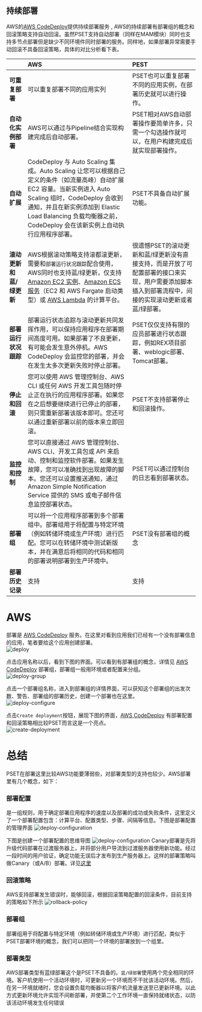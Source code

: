 
## 持续部署
AWS的[AWS CodeDeploy](aws-codedeploy.md)提供持续部署服务 , AWS的持续部署有部署组的概念和回滚策略支持自动回滚。虽然PSET支持自动部署（同样在MAM模块）同时也支持多节点部署但是缺少不同环境件同时部署的服务。同样地，如果部署异常需要手动回滚不具备回滚策略，具体的对比分析看下表。

| | AWS | PEST |
| :--- | :--- | :--- |
| **可重复部署** | 可以重复部署不同的应用实列 | PSET也可以重复部署不同的应用实例，在部署历史就可以进行操作。 |
| **自动化实例部署** | AWS可以通过与Pipeline结合实现构建完成后自动部署。 | PSET相对AWS自动部署操作要简单许多，只需一个勾选操作就可以，在用户构建完成后就实现部署操作。 |
| **自动扩展** | CodeDeploy 与 Auto Scaling 集成。Auto Scaling 让您可以根据自己定义的条件（如流量高峰）自动扩展 EC2 容量。当新实例进入 Auto Scaling 组时，CodeDeploy 会收到通知，并且在新实例添加到 Elastic Load Balancing 负载均衡器之前，CodeDeploy 会在该新实例上自动执行应用程序部署。 | PSET不具备自动扩展功能。 |
| **滚动更新和蓝/绿更新** | AWS根据滚动策略支持滚都滚更新，需要和`部署运行状况跟踪`配合使用，AWS同时也支持蓝/绿更新，仅支持 [Amazon EC2 实例](amazon-ec2.md)、[Amazon ECS 服务](amazon-elastic-block-store.md)（EC2 和 AWS Fargate 启动类型）或 [AWS Lambda](aws-lambda.md) 的计算平台。 | 很遗憾PSET的滚动更新和蓝/绿更新没有直接支持，而是开放了可配置部署的接口来实现，用户需要添加脚本插入到部署流程中，间接的实现滚动更新或者蓝/绿部署。 |
| **部署运行状况跟踪** | 部署运行状态追踪与滚动更新共同发挥作用，可以保持应用程序在部署期间高度可用。如果部署了不良更新，有可能会发生意外停机。AWS CodeDeploy 会监控您的部署，并会在发生太多次更新失败时停止部署。 | PSET仅仅支持有限的应员部署进行状态跟踪，例如REX项目部署、weblogic部署、Tomcat部署。 |
| **停止和回滚** | 您可以使用 AWS 管理控制台、AWS CLI 或任何 AWS 开发工具包随时停止正在执行的应用程序部署。如果您在之后想要继续进行已停止的部署，则只需重新部署该版本即可。您还可以通过重新部署以前的版本来立即回滚。 | PSET不支持部署停止和回滚操作。 |
| **监控和控制** | 您可以直接通过 AWS 管理控制台、AWS CLI、开发工具包或 API 来启动、控制和监控软件部署。如果发生故障，您可以准确找到出现故障的脚本。您还可以设置推送通知，通过 Amazon Simple Notification Service 提供的 SMS 或电子邮件信息监控部署状态。 | PSET可以通过控制台的日志看到部署状态。 |
| **部署组** | 可以将一个应用程序部署到多个部署组中。部署组用于将配置与特定环境（例如转储环境或生产环境）进行匹配。您可以在转储环境中测试新版本，并在满意后将相同的代码和相同的部署说明部署到生产环境中。 | PSET没有部署组的概念 |
| **部署历史记录** | 支持 | 支持 |

# AWS
部署是 [AWS CodeDeploy](chapter4.6.md) 服务。在这里对看到应用我们已经有一个没有部署信息的应用，笔者要给这个应用创建部署。  
![deploy](/assets/2019-02-17_160127.png)

点击应用名称以后，看到下图的界面。可以看到有部署组的概念，详情见 [AWS CodeDeploy](chapter4.6.md) 部署组，部署组一般用环境或者配置来分组。  
![deploy-group](/assets/2019-02-17_162851.png)

点击一个部署组名称，进入到部署组的详情界面，可以获知这个部署组的出发次数、警告、部署组的部署历史，创建一个部署也在这里。  
![deploy-configure](/assets/2019-02-17_163432.png)

点击`Create deployment`按钮，展现下图的界面，[AWS CodeDeploy](chapter4.6.md) 有部署配置和回滚策略相比较PSET而言这是一个亮点。  
![create-deployment](/assets/2019-02-17_163724.png)


# 总结
PSET在部署这里比较AWS功能要薄弱些，对部署类型的支持也较少。AWS部署里有几个概念，如下：
### 部署配置
是一组规则，用于确定部署应用程序的速度以及部署的成功或失败条件，这里定义了一个部署配置包含：计算平台、配置类型、步骤、间隔等信息。下图是部署配置的管理界面
![deploy-configuration](/assets/2019-02-21_171841.png)

下图是创建一个部署配置的思维导图
![deploy-configuration](/assets/aws-deploy-configuration.png)
Canary部署是先将升级代码部署在过渡服务器上，并将部分用户导流到过渡服务器使用新功能。经过一段时间的用户验证，确定功能无误后才发布到生产服务器上。这样的部署策略叫做Canary（或A/B）部署。详见[这里](https://martinfowler.com/bliki/CanaryRelease.html)
### 回滚策略
AWS支持部署发生错误时，能够回滚，根据回滚策略配置的回滚条件，目前支持的策略如下所示
![rollback-policy](/assets/2019-02-21_183827.png)
### 部署组
部署组用于将配置与特定环境（例如转储环境或生产环境）进行匹配，类似于PSET部署环境的概念，我们可以把同一个环境的部署放到一个组里。
### 部署类型
AWS部署类型有蓝绿部署这个是PSET不具备的。`蓝/绿部署`使用两个完全相同的环境。客户机使用一个活动环境时，可更新另一个环境而不干扰该活动环境。然后，在另一环境就绪时，您会设置负载均衡器以将客户机流量发送至已更新环境。以此方式更新环境允许实现不间断部署，并使第二个工作环境一直保持就绪状态，以防该活动环境发生任何错误
